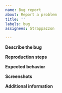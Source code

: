 ```yaml
---
name: Bug report
about: Report a problem
title: ''
labels: bug
assignees: Strappazzon

---
```


**Describe the bug**
<!-- A clear and concise description of what the bug is. -->


**Reproduction steps**
<!-- Steps to reproduce the behavior. -->


**Expected behavior**
<!-- A clear and concise description of what you expected to happen. -->


**Screenshots**
<!-- Add screenshots to help explain your problem. You can remove this section if you don't have any screenshot. -->


**Additional information**
<!-- Add any other information about the problem here. You can remove this section if you don't have any additional information -->
